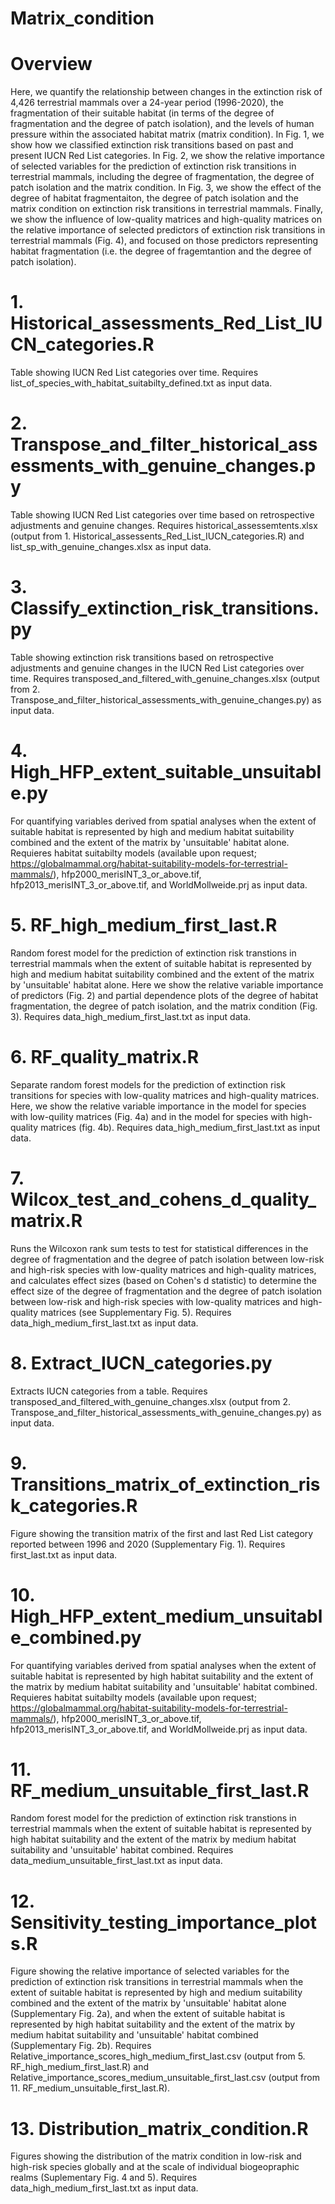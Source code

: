 # Matrix_condition

# Overview

Here, we quantify the relationship between changes in the extinction risk of 4,426 terrestrial mammals over a 24-year period (1996-2020), the fragmentation of their suitable habitat (in terms of the degree of fragmentation and the degree of patch isolation), and the levels of human pressure within the associated habitat matrix (matrix condition). In Fig. 1, we show how we classified extinction risk transitions based on past and present IUCN Red List categories. In Fig. 2, we show the relative importance of selected variables for the prediction of extinction risk transitions in terrestrial mammals, including the degree of fragmentation, the degree of patch isolation and the matrix condition. In Fig. 3, we show the effect of the degree of habitat fragmentaiton, the degree of patch isolation and the matrix condition on extinction risk transitions in terrestrial mammals. Finally, we show the influence of low-quality matrices and high-quality matrices on the relative importance of selected predictors of extinction risk transitions in terrestrial mammals (Fig. 4), and focused on those predictors representing habitat fragmentation (i.e. the degree of fragemtantion and the degree of patch isolation).

# 1. Historical_assessments_Red_List_IUCN_categories.R
Table showing IUCN Red List categories over time. Requires list_of_species_with_habitat_suitabilty_defined.txt as input data. 

# 2. Transpose_and_filter_historical_assessments_with_genuine_changes.py
Table showing IUCN Red List categories over time based on retrospective adjustments and genuine changes. Requires historical_assessemtents.xlsx (output from 1. Historical_assessents_Red_List_IUCN_categories.R) and list_sp_with_genuine_changes.xlsx as input data.

# 3. Classify_extinction_risk_transitions.py
Table showing extinction risk transitions based on retrospective adjustments and genuine changes in the IUCN Red List categories over time. Requires transposed_and_filtered_with_genuine_changes.xlsx (output from 2. Transpose_and_filter_historical_assessments_with_genuine_changes.py) as input data. 

# 4. High_HFP_extent_suitable_unsuitable.py
For quantifying variables derived from spatial analyses when the extent of suitable habitat is represented by high and medium habitat suitability combined and the extent of the matrix by 'unsuitable' habitat alone. Requieres habitat suitabilty models (available upon request; https://globalmammal.org/habitat-suitability-models-for-terrestrial-mammals/), hfp2000_merisINT_3_or_above.tif, hfp2013_merisINT_3_or_above.tif, and WorldMollweide.prj as input data. 

# 5. RF_high_medium_first_last.R
Random forest model for the prediction of extinction risk transtions in terrestrial mammals when the extent of suitable habitat is represented by high and medium habitat suitability combined and the extent of the matrix by 'unsuitable' habitat alone. Here we show the relative variable importance of predictors (Fig. 2) and partial dependence plots of the degree of habitat fragmentation, the degree of patch isolation, and the matrix condition (Fig. 3). Requires data_high_medium_first_last.txt as input data.

# 6. RF_quality_matrix.R
Separate random forest models for the prediction of extinction risk transitions for species with low-quality matrices and high-quality matrices. Here, we show the relative variable importance in the model for species with low-quility matrices (Fig. 4a) and in the model for species with high-quality matrices (fig. 4b). Requires data_high_medium_first_last.txt as input data. 

# 7. Wilcox_test_and_cohens_d_quality_matrix.R
Runs the Wilcoxon rank sum tests to test for statistical differences in the degree of fragmentation and the degree of patch isolation between low-risk and high-risk species with low-quality matrices and high-quality matrices, and calculates effect sizes (based on Cohen's d statistic) to determine the effect size of the degree of fragmentation and the degree of patch isolation between low-risk and high-risk species with low-quality matrices and high-quality matrices (see Supplementary Fig. 5). Requires data_high_medium_first_last.txt as input data.

# 8. Extract_IUCN_categories.py
Extracts IUCN categories from a table. Requires transposed_and_filtered_with_genuine_changes.xlsx (output from 2. Transpose_and_filter_historical_assessments_with_genuine_changes.py) as input data.

# 9. Transitions_matrix_of_extinction_risk_categories.R
Figure showing the transition matrix of the first and last Red List category reported between 1996 and 2020 (Supplementary Fig. 1). Requires first_last.txt as input data.

# 10. High_HFP_extent_medium_unsuitable_combined.py
For quantifying variables derived from spatial analyses when the extent of suitable habitat is represented by high habitat suitability and the extent of the matrix by medium habitat suitability and 'unsuitable' habitat combined. Requieres habitat suitabilty models (available upon request; https://globalmammal.org/habitat-suitability-models-for-terrestrial-mammals/), hfp2000_merisINT_3_or_above.tif, hfp2013_merisINT_3_or_above.tif, and WorldMollweide.prj as input data. 

# 11. RF_medium_unsuitable_first_last.R
Random forest model for the prediction of extinction risk transtions in terrestrial mammals when the extent of suitable habitat is represented by high habitat suitability and the extent of the matrix by medium habitat suitability and 'unsuitable' habitat combined. Requires data_medium_unsuitable_first_last.txt as input data.

# 12. Sensitivity_testing_importance_plots.R
Figure showing the relative importance of selected variables for the prediction of extinction risk transitions in terrestrial mammals when the extent of suitable habitat is represented by high and medium suitability combined and the extent of the matrix by 'unsuitable' habitat alone (Supplementary Fig. 2a), and when the extent of suitable habitat is represented by high habitat suitability and the extent of the matrix by medium habitat suitability and 'unsuitable' habitat combined (Supplementary Fig. 2b). Requires Relative_importance_scores_high_medium_first_last.csv (output from  5. RF_high_medium_first_last.R) and Relative_importance_scores_medium_unsuitable_first_last.csv (output from 11. RF_medium_unsuitable_first_last.R).

# 13. Distribution_matrix_condition.R
Figures showing the distribution of the matrix condition in low-risk and high-risk species globally and at the scale of individual biogeopraphic realms (Suplementary Fig. 4 and 5). Requires data_high_medium_first_last.txt as input data.
